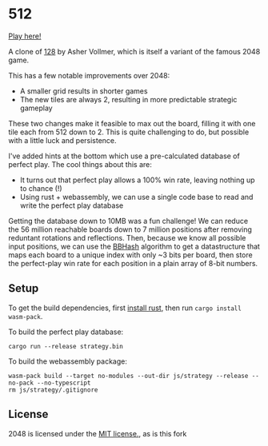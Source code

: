 # 512
[Play here!](bnprks.github.io/512-game/)

A clone of [128](https://ashervollmer.github.io/2048/128.html) by Asher Vollmer, which is itself a variant of the famous 2048 game.

This has a few notable improvements over 2048:
- A smaller grid results in shorter games
- The new tiles are always 2, resulting in more predictable strategic gameplay

These two changes make it feasible to max out the board, filling it with one tile each from 512 down to 2. This is quite challenging to do, but possible with a little luck and persistence.

I've added hints at the bottom which use a pre-calculated database of perfect play. The cool things about this are:
- It turns out that perfect play allows a 100% win rate, leaving nothing up to chance (!)
- Using rust + webassembly, we can use a single code base to read and write the perfect
  play database

Getting the database down to 10MB was a fun challenge! We can reduce the 56 million reachable boards down to 7 million positions after removing reduntant rotations and reflections. Then, because we know all possible input positions, we can use the [BBHash](https://github.com/rizkg/BBHash) algorithm to get a datastructure that maps each board to a unique index with only ~3 bits per board, then store the perfect-play win rate for each position in a plain array of 8-bit numbers.

## Setup
To get the build dependencies, first [install rust](https://www.rust-lang.org/tools/install), then run `cargo install wasm-pack`.


To build the perfect play database:
```shell
cargo run --release strategy.bin
```

To build the webassembly package:
```shell
wasm-pack build --target no-modules --out-dir js/strategy --release --no-pack --no-typescript
rm js/strategy/.gitignore
```


## License
2048 is licensed under the [MIT license.](https://github.com/gabrielecirulli/2048/blob/master/LICENSE.txt), as is this fork

